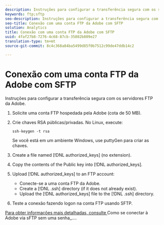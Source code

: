 ```yaml
---
description: Instruções para configurar a transferência segura com os servidores FTP da Adobe.
keywords: ftp;sftp
seo-description: Instruções para configurar a transferência segura com os servidores FTP da Adobe.
seo-title: Conexão com uma conta FTP da Adobe com SFTP
solution: Analytics
title: Conexão com uma conta FTP da Adobe com SFTP
uuid: 4faf27b8-7276-4c68-87cb-35802b809e27
translation-type: tm+mt
source-git-commit: 8c4c368a84ba5499d85f0b7512c99de47ddb14c2

---
```



# Conexão com uma conta FTP da Adobe com SFTP

Instruções para configurar a transferência segura com os servidores FTP da Adobe.

1. Solicite uma conta FTP hospedada pela Adobe (cota de 50 MB).
1. Crie chaves RSA públicas/privadas. No Linux, execute:

   ```
   ssh-keygen -t rsa
   ```

   Se você está em um ambiente Windows, use puttyGen para criar as chaves.

1. Create a file named [!DNL authorized_keys] (no extension).
1. Copy the contents of the Public key into [!DNL authorized_keys].
1. Upload [!DNL authorized_keys] to an FTP account:

   * Conecte-se a uma conta FTP da Adobe.
   * Create a [!DNL .ssh] directory (if it does not already exist).
   * Upload the [!DNL authorized_keys] file to the [!DNL .ssh] directory.

1. Teste a conexão fazendo logon na conta FTP usando SFTP.

[Para obter informações mais detalhadas, consulte ](/help/export/ftp-and-sftp/c-sftp/ftp-sftp-cert-auth.md)Como se conectar à Adobe via sFTP sem uma senha_....
